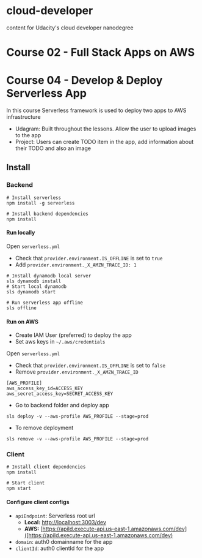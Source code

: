 # cloud-developer
content for Udacity's cloud developer nanodegree

# Course 02 - Full Stack Apps on AWS


# Course 04 - Develop & Deploy Serverless App
In this course Serverless framework is used to deploy two apps to AWS infrastructure 
- Udagram: Built throughout the lessons. Allow the user to upload images to the app
- Project: Users can create TODO item in the app, add information about their TODO and also an image

## Install
### Backend
```
# Install serverless
npm install -g serverless

# Install backend dependencies
npm install
```
#### Run locally
Open `serverless.yml`
- Check that `provider.environment.IS_OFFLINE` is set to `true`
- Add `provider.environment._X_AMZN_TRACE_ID: 1`

```
# Install dynamodb local server
sls dynamodb install
# Start local dynamodb
sls dynamodb start

# Run serverless app offline
sls offline
```
#### Run on AWS
- Create IAM User (preferred) to deploy the app
- Set aws keys in `~/.aws/credentials`

Open `serverless.yml`
- Check that `provider.environment.IS_OFFLINE` is set to `false`
- Remove `provider.environment._X_AMZN_TRACE_ID`

```
[AWS_PROFILE]
aws_access_key_id=ACCESS_KEY
aws_secret_access_key=SECRET_ACCESS_KEY
```
- Go to backend folder and deploy app
```
sls deploy -v --aws-profile AWS_PROFILE --stage=prod
```
- To remove deployment
```
sls remove -v --aws-profile AWS_PROFILE --stage=prod
```
### Client
```
# Install client dependencies
npm install

# Start client
npm start
```
#### Configure client configs
- `apiEndpoint`: Serverless root url 
    - **Local:** [http://localhost:3003/dev](http://localhost:3003/dev)
    - **AWS:** [https://apiId.execute-api.us-east-1.amazonaws.com/dev]([https://apiId.execute-api.us-east-1.amazonaws.com/dev)
- `domain`: auth0 domainname for the app
- `clientId`: auth0 clientId for the app